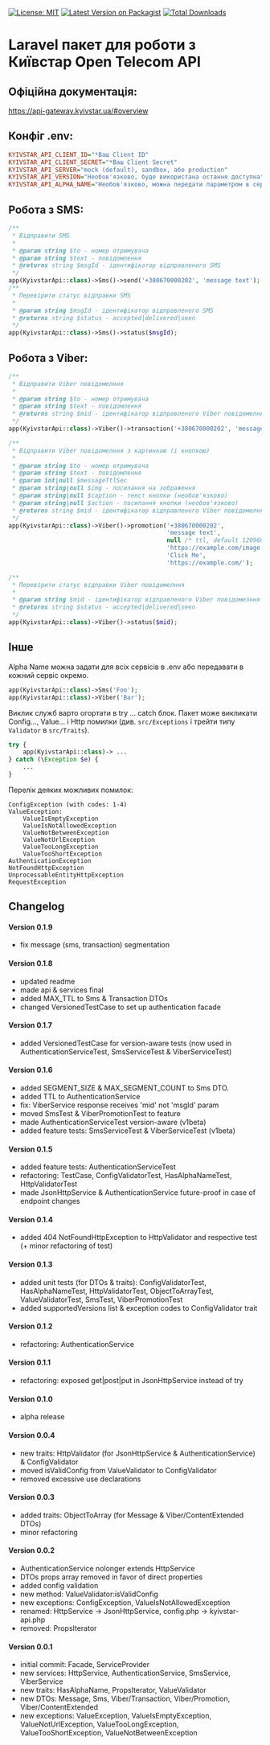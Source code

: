[![License: MIT](https://img.shields.io/badge/License-MIT-yellow.svg)](https://opensource.org/licenses/MIT)
[![Latest Version on Packagist](https://img.shields.io/packagist/v/imsadhappy/laravel-kyivstar-api.svg?style=flat-square)](https://packagist.org/packages/imsadhappy/laravel-kyivstar-api)
[![Total Downloads](https://img.shields.io/packagist/dt/imsadhappy/laravel-kyivstar-api.svg?style=flat-square)](https://packagist.org/packages/imsadhappy/laravel-kyivstar-api)
# Laravel пакет для роботи з Київстар Open Telecom API

## Офіційна документація:
https://api-gateway.kyivstar.ua/#overview

## Конфіг .env:

```ini
KYIVSTAR_API_CLIENT_ID="*Ваш Client ID"
KYIVSTAR_API_CLIENT_SECRET="*Ваш Client Secret"
KYIVSTAR_API_SERVER="mock (default), sandbox, або production"
KYIVSTAR_API_VERSION="Необов'язково, буде використана остання доступна"
KYIVSTAR_API_ALPHA_NAME="Необов'язково, можна передати параметром в сервіс"
```

## Робота з SMS:

```php
/** 
 * Відправити SMS
 * 
 * @param string $to - номер отримувача
 * @param string $text - повідомлення
 * @returns string $msgId - ідентифікатор відправленого SMS 
 */
app(KyivstarApi::class)->Sms()->send('+380670000202', 'message text');
/** 
 * Перевірити статус відправки SMS
 * 
 * @param string $msgId - ідентифікатор відправленого SMS 
 * @returns string $status - accepted|delivered|seen
 */
app(KyivstarApi::class)->Sms()->status($msgId);
```

## Робота з Viber:

```php
/** 
 * Відправити Viber повідомелння
 * 
 * @param string $to - номер отримувача
 * @param string $text - повідомлення
 * @returns string $mid - ідентифікатор відправленого Viber повідомелння 
 */
app(KyivstarApi::class)->Viber()->transaction('+380670000202', 'message text');

/** 
 * Відправити Viber повідомелння з картинкою (і кнопкою)
 * 
 * @param string $to - номер отримувача
 * @param string $text - повідомлення
 * @param int|null $messageTtlSec
 * @param string|null $img - посилання на зображення
 * @param string|null $caption - текст кнопки (необов'язково)
 * @param string|null $action - посилання кнопки (необов'язково)
 * @returns string $mid - ідентифікатор відправленого Viber повідомелння 
 */
app(KyivstarApi::class)->Viber()->promotion('+380670000202',
                                            'message text',
                                            null /* ttl, default 1209600 */,
                                            'https://example.com/image.jpg',
                                            'Click Me',
                                            'https://example.com/');

/** 
 * Перевірити статус відправки Viber повідомелння
 * 
 * @param string $mid - ідентифікатор відправленого Viber повідомелння 
 * @returns string $status - accepted|delivered|seen
 */
app(KyivstarApi::class)->Viber()->status($mid);
```
## Інше

Alpha Name можна задати для всіх сервісів в .env або передавати в кожний сервіс окремо.

```php
app(KyivstarApi::class)->Sms('Foo');
app(KyivstarApi::class)->Viber('Bar');
```

Виклик служб варто огортати в try ... catch блок. 
Пакет може викликати Config..., Value... і Http помилки 
(див. `src/Exceptions` і трейти типу `Validator` в `src/Traits`).

```php
try {
    app(KyivstarApi::class)-> ...
} catch (\Exception $e) {
    ...
}
```
Перелік деяких можливих помилок: 
```
ConfigException (with codes: 1-4)
ValueException:
    ValueIsEmptyException
    ValueIsNotAllowedException
    ValueNotBetweenException
    ValueNotUrlException
    ValueTooLongException
    ValueTooShortException
AuthenticationException
NotFoundHttpException
UnprocessableEntityHttpException
RequestException
```

## Changelog

#### Version 0.1.9
- fix message (sms, transaction) segmentation

#### Version 0.1.8
- updated readme
- made api & services final
- added MAX_TTL to Sms & Transaction DTOs
- changed VersionedTestCase to set up authentication facade

#### Version 0.1.7
- added VersionedTestCase for version-aware tests (now used in AuthenticationServiceTest, SmsServiceTest & ViberServiceTest)

#### Version 0.1.6
- added SEGMENT_SIZE & MAX_SEGMENT_COUNT to Sms DTO.
- added TTL to AuthenticationService
- fix: ViberService response receives 'mid' not 'msgId' param
- moved SmsTest & ViberPromotionTest to feature
- made AuthenticationServiceTest version-aware (v1beta)
- added feature tests: SmsServiceTest & ViberServiceTest (v1beta)

#### Version 0.1.5
- added feature tests: AuthenticationServiceTest
- refactoring: TestCase, ConfigValidatorTest, HasAlphaNameTest, HttpValidatorTest
- made JsonHttpService & AuthenticationService future-proof in case of endpoint changes

#### Version 0.1.4
- added 404 NotFoundHttpException to HttpValidator and respective test (+ minor refactoring of test)

#### Version 0.1.3
- added unit tests (for DTOs & traits): ConfigValidatorTest, HasAlphaNameTest, HttpValidatorTest, ObjectToArrayTest, ValueValidatorTest, SmsTest, ViberPromotionTest
- added supportedVersions list & exception codes to ConfigValidator trait

#### Version 0.1.2
- refactoring: AuthenticationService

#### Version 0.1.1
- refactoring: exposed get|post|put in JsonHttpService instead of try

#### Version 0.1.0
- alpha release

#### Version 0.0.4
- new traits: HttpValidator (for JsonHttpService & AuthenticationService) & ConfigValidator
- moved isValidConfig from ValueValidator to ConfigValidator
- removed excessive use declarations 

#### Version 0.0.3
- added traits: ObjectToArray (for Message & Viber/ContentExtended DTOs)
- minor refactoring

#### Version 0.0.2
- AuthenticationService nolonger extends HttpService
- DTOs props array removed in favor of direct properties
- added config validation
- new method: ValueValidator:isValidConfig
- new exceptions: ConfigException, ValueIsNotAllowedException
- renamed: HttpService -> JsonHttpService, config.php -> kyivstar-api.php
- removed: PropsIterator

#### Version 0.0.1
- initial commit: Facade, ServiceProvider
- new services: HttpService, AuthenticationService, SmsService, ViberService
- new traits: HasAlphaName, PropsIterator, ValueValidator
- new DTOs: Message, Sms, Viber/Transaction, Viber/Promotion, Viber/ContentExtended
- new exceptions: ValueException, ValueIsEmptyException, ValueNotUrlException, ValueTooLongException, ValueTooShortException, ValueNotBetweenException
